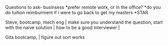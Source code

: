 Questions to ask- businsess *prefer remote work, or in the office? *do you do tuition reimburment if i were to go back to get my masters \*STAR

Steve, bootcamp, mech eng | make sure you understand the question, start with the naive solution | how to be a good interviewer |

Gita bootcamp, | figure out sort works
